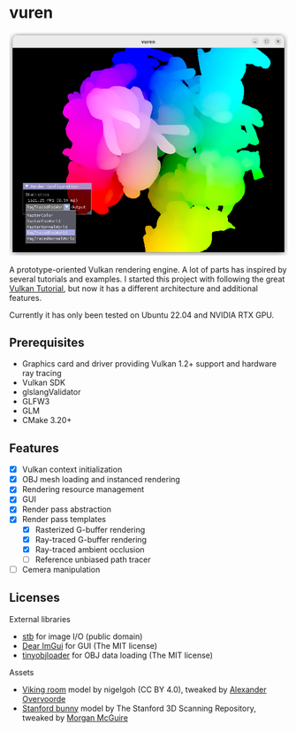 # vuren

![teaser](./docs/imgs/2023-01-15-21-58-34.png)

A prototype-oriented Vulkan rendering engine. A lot of parts has inspired by several tutorials and examples. I started this project with following the great [Vulkan Tutorial](https://vulkan-tutorial.com/), but now it has a different architecture and additional features.

Currently it has only been tested on Ubuntu 22.04 and NVIDIA RTX GPU.

## Prerequisites

- Graphics card and driver providing Vulkan 1.2+ support and hardware ray tracing
- Vulkan SDK
- glslangValidator
- GLFW3
- GLM
- CMake 3.20+

## Features

- [x] Vulkan context initialization
- [x] OBJ mesh loading and instanced rendering
- [x] Rendering resource management
- [x] GUI
- [x] Render pass abstraction
- [x] Render pass templates
    - [x] Rasterized G-buffer rendering
    - [x] Ray-traced G-buffer rendering
    - [x] Ray-traced ambient occlusion
    - [ ] Reference unbiased path tracer
- [ ] Cemera manipulation

## Licenses

External libraries
- [stb](https://github.com/nothings/stb) for image I/O (public domain)
- [Dear ImGui](https://github.com/ocornut/imgui) for GUI (The MIT license)
- [tinyobjloader](https://github.com/tinyobjloader/tinyobjloader) for OBJ data loading (The MIT license)

Assets
- [Viking room](https://sketchfab.com/3d-models/viking-room-a49f1b8e4f5c4ecf9e1fe7d81915ad38) model by nigelgoh (CC BY 4.0), tweaked by [Alexander Overvoorde](https://vulkan-tutorial.com/Loading_models)
- [Stanford bunny](http://www.graphics.stanford.edu/data/3Dscanrep/) model by The Stanford 3D Scanning Repository, tweaked by [Morgan McGuire](https://casual-effects.com/data/)
